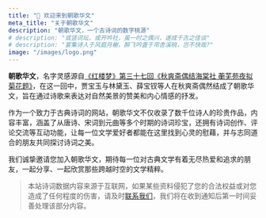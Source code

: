 ```yaml
---
title: "👋 欢迎来到朝歌华文"
meta_title: "关于朝歌华文"
description: "朝歌华文，一个古诗词的数字桃源"
# description: "或竖词坛，或开吟社，虽一时之偶兴，遂成千古之佳谈"
# description: "宴集诗人于风庭月榭，醉飞吟盏于帘杏溪桃，岂不快哉?"
image: "/images/logo.png"
---
```


**朝歌华文**，名字灵感源自[《红楼梦》第三十七回《秋爽斋偶结海棠社 蘅芜苑夜拟菊花题》](/works/637907)，在这一回中，贾宝玉与林黛玉、薛宝钗等人在秋爽斋偶然结成了朝歌华文，旨在通过诗歌来表达对自然美景的赞美和内心情感的抒发。

作为一个致力于古典诗词的网站，朝歌华文不仅收录了数千位诗人的珍贵作品，内容丰富，涵盖了从唐诗、宋词到元曲等多个时期的诗词珍宝，还拥有诗词创作、评论交流等互动功能，让每一位文学爱好者都能在这里找到心灵的慰藉，并与志同道合的朋友共同探讨诗词之美。

我们诚挚邀请您加入朝歌华文，期待每一位对古典文学有着无尽热爱和追求的朋友，一起分享、一起欣赏那些跨越时空的文学精粹。

> 本站诗词数据内容来源于互联网，如果某些资料侵犯了您的合法权益或对您造成了任何程度的伤害，请及时[联系我们](mailto:javayhu@gmail.com)，我们将在收到通知后第一时间妥善处理该部分内容。

